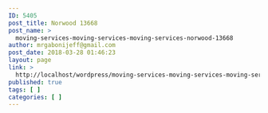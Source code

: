 ```yaml
---
ID: 5405
post_title: Norwood 13668
post_name: >
  moving-services-moving-services-moving-services-norwood-13668
author: mrgabonijeff@gmail.com
post_date: 2018-03-28 01:46:23
layout: page
link: >
  http://localhost/wordpress/moving-services-moving-services-moving-services-norwood-13668/
published: true
tags: [ ]
categories: [ ]
---
```

